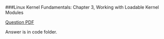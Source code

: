 ###Linux Kernel Fundamentals: Chapter 3, Working with Loadable Kernel Modules

[Question PDF](https://drive.google.com/open?id=0B-b9krtWtp8HcWRjTWVldE5CVFU)


Answer is in code folder.


